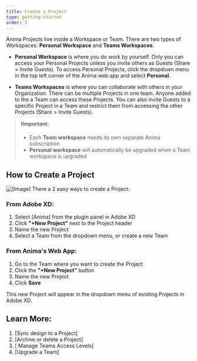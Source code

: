 ```yaml
---
title: Create a Project
type: getting-started
order: 3
---
```

Anima Projects live inside a Workspace or Team. There are two types of Workspaces: **Personal Workspace** and **Teams Workspaces**.

-   **Personal Workspace** is where you do work by yourself. Only you can access your Personal Projects unless you invite others as Guests (Share > Invite Guests). To access Personal Projects, click the dropdown menu in the top left corner of the Anima web app and select **Personal**.

-   **Teams Workspaces** is where you can collaborate with others in your Organization. There can be multiple Projects in one team. Anyone added to the a Team can access these Projects. 
You can also invite Guests to a specific Project in a Team and restrict them from accessing the other Projects (Share > Invite Guests).

> ❗️**Important:** 
> - Each **Team workspace** needs its own separate Anima subscription
> - **Personal workspace** will automatically be upgraded when a Team workspace is upgraded
> 
> 

## How to Create a Project

![[Image]]()
There a 2 easy ways to create a Project:

### **From Adobe XD:**
1. Select [Anima] from the plugin panel in Adobe XD
2. Click **"+New Project"** next to the Project header
3. Name the new Project
4. Select a Team from the dropdown menu, or create a new Team
	
### **From Anima's Web App:**
1. Go to the Team where you want to create the Project
2. Click the **"+New Project"** button
3. Name the new Project
4. Click **Save**
	
This new Project will appear in the dropdown menu of existing Projects in Adobe XD.


## Learn More:

1. [Sync design to a Project]
2.  [Archive or delete a Project]
3. [ Manage Teams Access Levels]
4. [Upgrade a Team]